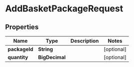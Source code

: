 

# AddBasketPackageRequest


## Properties

| Name | Type | Description | Notes |
|------------ | ------------- | ------------- | -------------|
|**packageId** | **String** |  |  [optional] |
|**quantity** | **BigDecimal** |  |  [optional] |




